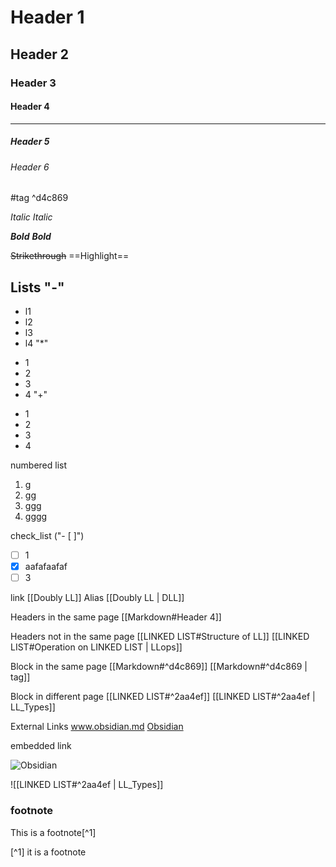 # Header 1
## Header 2
### Header 3
#### Header 4


---
##### Header 5
###### Header 6

#tag ^d4c869

_Italic_
*Italic*

___Bold___
***Bold***

~~Strikethrough~~
==Highlight==

## Lists "-"
- l1
- l2
- l3
- l4
"*"
* 1
* 2
* 3
* 4
"+"
+ 1
+ 2
+ 3
+ 4

numbered list
1. g
2. gg
3. ggg
4. gggg

check_list ("- [ ]")
- [ ]  1
- [x] aafafaafaf
- [ ] 3

link
[[Doubly LL]]
Alias
[[Doubly LL | DLL]]

Headers in the same page
[[Markdown#Header 4]]

Headers not in the same page
[[LINKED LIST#Structure of LL]]
[[LINKED LIST#Operation on LINKED LIST | LLops]]

Block in the same page
[[Markdown#^d4c869]]
[[Markdown#^d4c869 | tag]]

Block in different page
[[LINKED LIST#^2aa4ef]]
[[LINKED LIST#^2aa4ef | LL_Types]]

External Links
www.obsidian.md
[Obsidian](https://obsidian.md)

 
 embedded link
 
 ![Obsidian](https://obsidian.md/)


![[LINKED LIST#^2aa4ef | LL_Types]]

### footnote
This is a footnote[^1]


[^1]  it is a footnote

